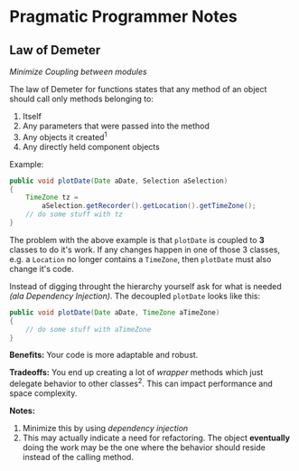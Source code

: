 # Pragmatic Programmer Notes

## Law of Demeter

*Minimize Coupling between modules*

The law of Demeter for functions states that any method of an object should call only methods belonging to:

1. Itself
2. Any parameters that were passed into the method
3. Any objects it created<sup>1</sup>
4. Any directly held component objects

Example:

~~~java
public void plotDate(Date aDate, Selection aSelection)
{
	TimeZone tz = 
		aSelection.getRecorder().getLocation().getTimeZone();
	// do some stuff with tz
}
~~~

The problem with the above example is that `plotDate` is coupled to  **3** classes to do it's work. If any changes happen in one of those 3 classes, e.g. a `Location` no longer contains a `TimeZone`, then `plotDate` must also change it's code. 

Instead of digging throught the hierarchy yourself ask for what is needed *(ala Dependency Injection)*. The decoupled `plotDate` looks like this:

~~~java
public void plotDate(Date aDate, TimeZone aTimeZone)
{
	// do some stuff with aTimeZone
}
~~~

**Benefits:** Your code is more adaptable and robust.

**Tradeoffs:** You end up creating a lot of *wrapper* methods which just delegate behavior to other classes<sup>2</sup>. This can impact performance and space complexity. 


**Notes:**

1. Minimize this by using *dependency injection*
2. This may actually indicate a need for refactoring. The object **eventually** doing the work may be the one where the behavior should reside instead of the calling method.